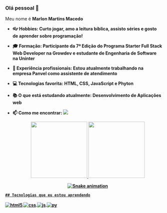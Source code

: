 ### Olá pessoal 👋
Meu nome é <strong>Marlon Martins Macedo</stong><b>

- 👓 Hobbies: Curto jogar, amo a leitura bíblica, assisto séries e gosto de aprender sobre programação!
- 🎓 Formação: Participante da 7ª Edição do Programa Starter Full Stack Web Developer na Growdev e estudante de Engenharia de Software na Uninter
- 👔 Experiência profissionais: Estou atualmente trabalhando na empresa Panvel como assistente de atendimento
- 💻 Tecnologias favorita: HTML, CSS, JavaScript e Phyton
- 📚 O que está estudando atualmente: Desenvolvimento de Aplicações web
- 📫 Como me encontrar: <a href="https://www.linkedin.com/in/marlon-martins-macedo-8a1078231" target="_blank"><img src="https://img.shields.io/badge/-LinkedIn-%230077B5?style=for-the-badge&logo=linkedin&logoColor=white" target="_blank"></a>

  <div align="center">
  <a href="https://github.com/macedom3lee">
  <img height="180em" src="https://github-readme-stats.vercel.app/api?username=macedom3lee&show_icons=true&theme=merko&include_all_commits=true&count_private=true"/>
  <img height="180em" src="https://github-readme-stats.vercel.app/api/top-langs/?username=macedom3lee&layout=compact&langs_count=7&theme=merko"/>
      
    ![Snake animation](https://github.com/macedom3lee/macedom3lee/blob/output/github-contribution-grid-snake.svg)
</div>
   
    ## Tecnologias que eu estou aprendendo

<div style="display: inline_block"> <h>
  
  <img align="center" alt="html5" src="https://img.shields.io/badge/HTML5-E34F26?style=for-the-badge&logo=html5&logoColor=white" />
  <img align="center" alt="css" src="https://img.shields.io/badge/CSS3-1572B6?style=for-the-badge&logo=css3&logoColor=white" />
  <img align="center" alt="js" src="https://img.shields.io/badge/JavaScript-F7DF1E?style=for-the-badge&logo=javascript&logoColor=black" />
  <img align="center" alt="py" src="https://img.shields.io/badge/Python-007ACC?style=for-the-badge&logo=Python&logoColor=white" />
 </div>
  
  
  
   
